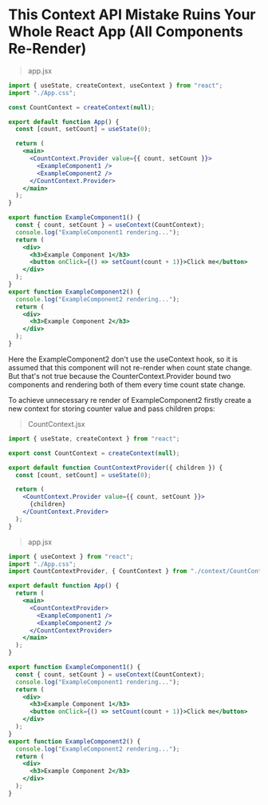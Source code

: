 # This Context API Mistake Ruins Your Whole React App (All Components Re-Render)

> app.jsx

```jsx
import { useState, createContext, useContext } from "react";
import "./App.css";

const CountContext = createContext(null);

export default function App() {
  const [count, setCount] = useState(0);

  return (
    <main>
      <CountContext.Provider value={{ count, setCount }}>
        <ExampleComponent1 />
        <ExampleComponent2 />
      </CountContext.Provider>
    </main>
  );
}

export function ExampleComponent1() {
  const { count, setCount } = useContext(CountContext);
  console.log("ExampleComponent1 rendering...");
  return (
    <div>
      <h3>Example Component 1</h3>
      <button onClick={() => setCount(count + 1)}>Click me</button>
    </div>
  );
}
export function ExampleComponent2() {
  console.log("ExampleComponent2 rendering...");
  return (
    <div>
      <h3>Example Component 2</h3>
    </div>
  );
}
```

Here the ExampleComponent2 don't use the useContext hook, so it is assumed that this component will not re-render when count state change. But that's not true because the CounterContext.Provider bound two components and rendering both of them every time count state change.

To achieve unnecessary re render of ExampleComponent2 firstly create a new context for storing counter value and pass children props:

> CountContext.jsx

```jsx
import { useState, createContext } from "react";

export const CountContext = createContext(null);

export default function CountContextProvider({ children }) {
  const [count, setCount] = useState(0);

  return (
    <CountContext.Provider value={{ count, setCount }}>
      {children}
    </CountContext.Provider>
  );
}
```

> app.jsx

```jsx
import { useContext } from "react";
import "./App.css";
import CountContextProvider, { CountContext } from "./context/CountContext";

export default function App() {
  return (
    <main>
      <CountContextProvider>
        <ExampleComponent1 />
        <ExampleComponent2 />
      </CountContextProvider>
    </main>
  );
}

export function ExampleComponent1() {
  const { count, setCount } = useContext(CountContext);
  console.log("ExampleComponent1 rendering...");
  return (
    <div>
      <h3>Example Component 1</h3>
      <button onClick={() => setCount(count + 1)}>Click me</button>
    </div>
  );
}
export function ExampleComponent2() {
  console.log("ExampleComponent2 rendering...");
  return (
    <div>
      <h3>Example Component 2</h3>
    </div>
  );
}
```
